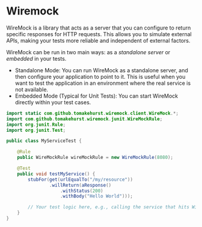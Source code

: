 # Wiremock
WireMock is a library that acts as a server that you can configure to return specific responses for HTTP requests.
This allows you to simulate external APIs, making your tests more reliable and independent of external factors.

WireMock can be run in two main ways: as a _standalone server_ or _embedded_ in your tests.
- Standalone Mode:
You can run WireMock as a standalone server, and then configure your application to point to it. This is useful when you
want to test the application in an environment where the real service is not available.
- Embedded Mode (Typical for Unit Tests):
You can start WireMock directly within your test cases.
```java
import static com.github.tomakehurst.wiremock.client.WireMock.*;
import com.github.tomakehurst.wiremock.junit.WireMockRule;
import org.junit.Rule;
import org.junit.Test;

public class MyServiceTest {

    @Rule
    public WireMockRule wireMockRule = new WireMockRule(8080);

    @Test
    public void testMyService() {
        stubFor(get(urlEqualTo("/my/resource"))
                .willReturn(aResponse()
                    .withStatus(200)
                    .withBody("Hello World")));

        // Your test logic here, e.g., calling the service that hits WireMock
    }
}
```